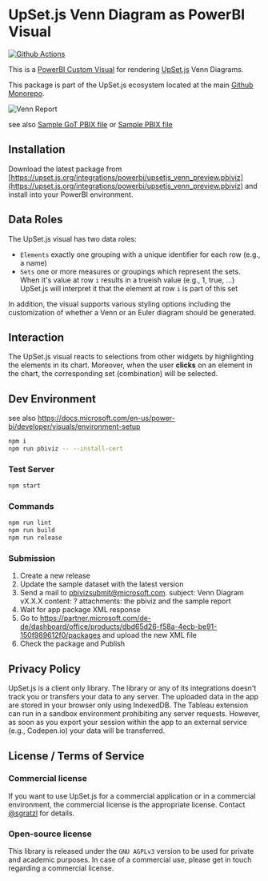 # UpSet.js Venn Diagram as PowerBI Visual

[![Github Actions][github-actions-image]][github-actions-url]

This is a [PowerBI Custom Visual](https://powerbi.microsoft.com/en-us/developers/custom-visualization/?cdn=disable) for rendering [UpSet.js](https://upset.js.org) Venn Diagrams.

This package is part of the UpSet.js ecosystem located at the main [Github Monorepo](https://github.com/upsetjs/upsetjs).

![Venn Report](https://user-images.githubusercontent.com/4129778/85765896-d6417900-b716-11ea-8b89-8ae01f6456a0.png)

see also [Sample GoT PBIX file](https://upset.js.org/integrations/powerbi/got_venn.pbix) or [Sample PBIX file](https://upset.js.org/integrations/powerbi/sample_venn.pbix)

## Installation

Download the latest package from [https://upset.js.org/integrations/powerbi/upsetjs_venn_preview.pbiviz](https://upset.js.org/integrations/powerbi/upsetjs_venn_preview.pbiviz) and install into your PowerBI environment.

## Data Roles

The UpSet.js visual has two data roles:

- `Elements` exactly one grouping with a unique identifier for each row (e.g., a name)
- `Sets` one or more measures or groupings which represent the sets. When it's value at row `i` results in a trueish value (e.g., 1, true, ...) UpSet.js will interpret it that the element at row `i` is part of this set

In addition, the visual supports various styling options including the customization of whether a Venn or an Euler diagram should be generated.

## Interaction

The UpSet.js visual reacts to selections from other widgets by highlighting the elements in its chart. Moreover, when the user **clicks** on an element in the chart, the corresponding set (combination) will be selected.

## Dev Environment

see also https://docs.microsoft.com/en-us/power-bi/developer/visuals/environment-setup

```sh
npm i
npm run pbiviz -- --install-cert
```

### Test Server

```sh
npm start
```

### Commands

```sh
npm run lint
npm run build
npm run release
```

### Submission

1. Create a new release
1. Update the sample dataset with the latest version
1. Send a mail to pbivizsubmit@microsoft.com.
   subject: Venn Diagram vX.X.X
   content: ?
   attachments: the pbiviz and the sample report
1. Wait for app package XML response
1. Go to https://partner.microsoft.com/de-de/dashboard/office/products/dbd65d26-f58a-4ecb-be91-150f989612f0/packages and upload the new XML file
1. Check the package and Publish

## Privacy Policy

UpSet.js is a client only library. The library or any of its integrations doesn't track you or transfers your data to any server. The uploaded data in the app are stored in your browser only using IndexedDB. The Tableau extension can run in a sandbox environment prohibiting any server requests. However, as soon as you export your session within the app to an external service (e.g., Codepen.io) your data will be transferred.

## License / Terms of Service

### Commercial license

If you want to use UpSet.js for a commercial application or in a commercial environment, the commercial license is the appropriate license. Contact [@sgratzl](mailto:sam@sgratzl.com) for details.

### Open-source license

This library is released under the `GNU AGPLv3` version to be used for private and academic purposes.
In case of a commercial use, please get in touch regarding a commercial license.

[github-actions-image]: https://github.com/upsetjs/upsetjs_powerbi_venn_visuals/workflows/ci/badge.svg
[github-actions-url]: https://github.com/upsetjs/upsetjs_powerbi_venn_visuals/actions
[codepen]: https://img.shields.io/badge/CodePen-open-blue?logo=codepen
